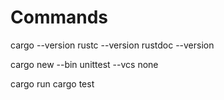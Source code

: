 # Commands
cargo --version
rustc --version
rustdoc --version

cargo new --bin unittest --vcs none

cargo run
cargo test
